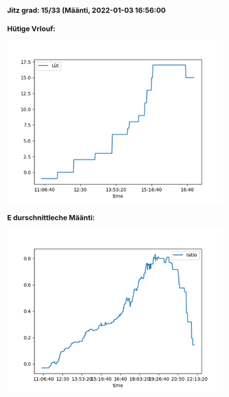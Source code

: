 ### Jitz grad: 15/33 (Määnti, 2022-01-03 16:56:00

### Hütige Vrlouf:
![Graph](Today.png)

### E durschnittleche Määnti:
![Graph](Määnti.png)